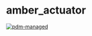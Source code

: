 # amber_actuator
[![pdm-managed](https://img.shields.io/badge/pdm-managed-blueviolet)](https://pdm.fming.dev)
